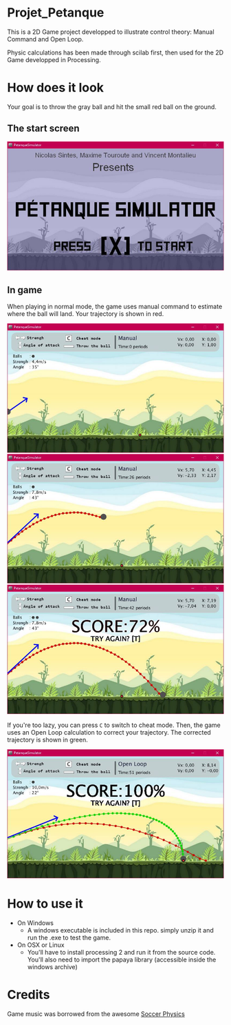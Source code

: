 # Projet_Petanque 

This is a 2D Game project developped to illustrate control theory: Manual Command and Open Loop. 

Physic calculations has been made through scilab first, then used for the 2D Game developped in Processing.

# How does it look

Your goal is to throw the gray ball and hit the small red ball on the ground.

## The start screen

![](https://github.com/VincentMontalieu/Projet_Petanque/blob/master/readme_imgs/1.jpg)

## In game

When playing in normal mode, the game uses manual command to estimate where the ball will land. Your trajectory is shown in red.

![](https://github.com/VincentMontalieu/Projet_Petanque/blob/master/readme_imgs/2.jpg)
![](https://github.com/VincentMontalieu/Projet_Petanque/blob/master/readme_imgs/3.jpg)
![](https://github.com/VincentMontalieu/Projet_Petanque/blob/master/readme_imgs/4.jpg)

If you're too lazy, you can press `C` to switch to cheat mode. Then, the game uses an Open Loop calculation to correct your trajectory. The corrected trajectory is shown in green. 

![](https://github.com/VincentMontalieu/Projet_Petanque/blob/master/readme_imgs/5.jpg)


# How to use it 

* On Windows
  * A windows executable is included in this repo. simply unzip it and run the .exe to test the game.
* On OSX or Linux
  * You'll have to install processing 2 and run it from the source code. You'll also need to import the papaya library (accessible inside the windows archive)


# Credits

Game music was borrowed from the awesome [Soccer Physics](http://www.miniclip.com/games/soccer-physics/)
